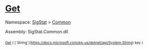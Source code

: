 # [Get](./FeatureDescriptor`1-100663422.md)

Namespace: [SigStat]() > [Common](./../README.md)

Assembly: SigStat.Common.dll

<sub>[Get](./FeatureDescriptor`1-100663422.md) ( [`String`](https://docs.microsoft.com/en-us/dotnet/api/System.String) key )</sub>&nbsp; &nbsp; &nbsp; &nbsp; &nbsp; &nbsp; &nbsp; &nbsp; &nbsp;<sub></sub>
